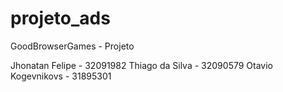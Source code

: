 # projeto_ads
GoodBrowserGames - Projeto

Jhonatan Felipe - 32091982
Thiago da Silva - 32090579
Otavio Kogevnikovs - 31895301

